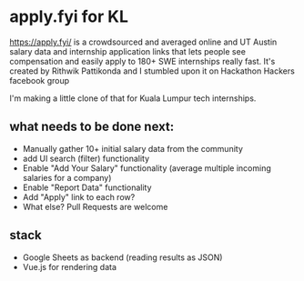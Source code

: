 # apply.fyi for KL

https://apply.fyi/ is a crowdsourced and averaged online and UT Austin salary data and internship application links that lets people see compensation and easily apply to 180+ SWE internships really fast. It's created by Rithwik Pattikonda and I stumbled upon it on Hackathon Hackers facebook group

I'm making a little clone of that for Kuala Lumpur tech internships.


## what needs to be done next:
* Manually gather 10+ initial salary data from the community 
* add UI search (filter) functionality 
* Enable "Add Your Salary" functionality (average multiple incoming salaries for a company)
* Enable "Report Data" functionality 
* Add "Apply" link to each row?
* What else? Pull Requests are welcome

## stack
* Google Sheets as backend (reading results as JSON)
* Vue.js for rendering data



